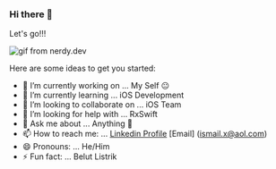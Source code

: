 ### Hi there 👋


Let's go!!!

![gif from nerdy.dev](https://media.giphy.com/media/nGzeO4uSxRUcg/source.gif)

Here are some ideas to get you started:

- 🔭 I’m currently working on ... My Self 😐
- 🌱 I’m currently learning ... iOS Development
- 👯 I’m looking to collaborate on ... iOS Team 
- 🤔 I’m looking for help with ... RxSwift
- 💬 Ask me about ... Anything 😬
- 📫 How to reach me: ... [Linkedin Profile](https://www.linkedin.com/in/ismail-x/)  [Email] (ismail.x@aol.com) 
- 😄 Pronouns: ... He/Him 
- ⚡ Fun fact: ... Belut Listrik

